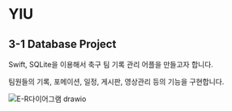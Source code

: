 # YIU

## 3-1 Database Project

Swift, SQLite을 이용해서 축구 팀 기록 관리 어플을 만들고자 합니다.

팀원들의 기록, 포메이션, 일정, 게시판, 영상관리 등의 기능을 구현합니다.


![E-R다이어그램 drawio](https://user-images.githubusercontent.com/77499260/161421534-bacfffb7-8318-4234-8eba-90ddc5ce6a7d.png)
